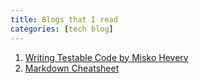 ```yaml
---
title: Blogs that I read
categories: [tech blog]
---
```


1. [Writing Testable Code by Misko Hevery](http://misko.hevery.com/attachments/Guide-Writing%20Testable%20Code.pdf)
2. [Markdown Cheatsheet](https://github.com/adam-p/markdown-here/wiki/Markdown-Cheatsheet#links)
